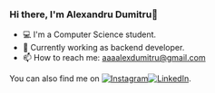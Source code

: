 ### Hi there, I'm Alexandru Dumitru👋

- 💻 I'm a Computer Science student.
- 📁 Currently working as backend developer.
- 📫 How to reach me: [aaaalexdumitru@gmail.com](aaaalexdumitru@gmail.com)


<!-- Actual text -->

You can also find me on [![Instagram][1.2]][1][![LinkedIn][2.2]][2].

<!-- Icons -->

[1.2]: https://img.shields.io/badge/-Instagram-D7008A?style=flat&logo=Instagram&logoColor=white
[2.2]: https://img.shields.io/badge/-LinkedIn-%230077b5?style=flat&logo=linkedin&logoColor=white

<!-- Links to your social media accounts -->

[1]: https://instagram.com/alex_dumitru_
[2]: https://www.linkedin.com/in/alexandru-paraschiv-dumitru/
<!--
**alexandruparaschivdumitru/alexandruparaschivdumitru** is a ✨ _special_ ✨ repository because its `README.md` (this file) appears on your GitHub profile.

Here are some ideas to get you started:

- 🔭 I’m currently working on ...
- 🌱 I’m currently learning ...
- 👯 I’m looking to collaborate on ...
- 🤔 I’m looking for help with ...
- 💬 Ask me about ...
- 📫 How to reach me: ...
- 😄 Pronouns: ...
- ⚡ Fun fact: ...
-->
